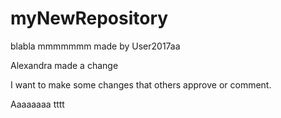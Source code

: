 # myNewRepository 
blabla mmmmmmm
made by User2017aa

Alexandra made a change



I want to make some changes that others approve or comment.

Aaaaaaaa
tttt

